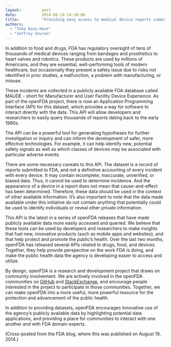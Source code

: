 ```yaml
---
layout:         post
date:           2014-08-19 14:30:00
title:          "Providing easy access to medical device reports submitted to FDA since the early 1990s"
authors:
  - "Taha Kass-Hout"
  - "Jeffrey Shuren"
---
```


In addition to food and drugs, FDA has regulatory oversight of tens of thousands of medical devices ranging from bandages and prosthetics to heart valves and robotics. These products are used by millions of Americans, and they are essential, well-performing tools of modern healthcare, but occasionally they present a safety issue due to risks not identified in prior studies, a malfunction, a problem with manufacturing, or misuse. 

These incidents are collected in a publicly available FDA database called MAUDE - short for Manufacturer and User Facility Device Experience. As part of the openFDA project, there is now an Application Programming Interface (API) for this dataset, which provides a way for software to interact directly with the data. This API will allow developers and researchers to easily query thousands of reports dating back to the early 1990s.

The API can be a powerful tool for generating hypotheses for further investigation or inquiry and can inform the development of safer, more effective technologies. For example, it can help identify new, potential safety signals as well as which classes of devices may be associated with particular adverse events.

There are some necessary caveats to this API. The dataset is a record of reports submitted to FDA, and not a definitive accounting of every incident with every device. It may contain incomplete, inaccurate, unverified, or biased data. Thus, it cannot be used to determine incidence. And the appearance of a device in a report does not mean that cause-and-effect has been determined. Therefore, these data should be used in the context of other available information. It’s also important to note that the data made available under this initiative do not contain anything that potentially could be used to identify individuals or reveal other private information.

This API is the latest in a series of openFDA releases that have made publicly available data more easily accessed and queried. We believe that these tools can be used by developers and researchers to make insights that fuel new, innovative products (such as mobile apps and websites), and that help protect and promote the public’s health. Over the last two months, openFDA has released several APIs related to drugs, food, and devices. Together, they help provide perspective on the work FDA is doing, and make the public health data the agency is developing easier to access and utilize.

By design, openFDA is a research and development project that draws on community involvement. We are actively involved in the openFDA communities on [GitHub](http://github.com/FDA/) and [StackExchange](http://opendata.stackexchange.com/search?q=openFDA), and encourage people interested in the project to participate in those communities. Together, we can make openFDA into a more useful, more powerful resource for the protection and advancement of the public health.

In addition to providing datasets, openFDA encourages innovative use of the agency’s publicly available data by highlighting potential data applications, and providing a place for communities to interact with one another and with FDA domain experts.

(Cross-posted from the FDA blog, where this was published on August 19, 2014.)